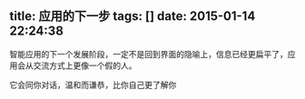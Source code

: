 title: 应用的下一步
tags: []
date: 2015-01-14 22:24:38
---

智能应用的下一个发展阶段，一定不是回到界面的隐喻上，信息已经更扁平了，应用会从交流方式上更像一个假的人。

它会同你对话，温和而谦恭，比你自己更了解你
